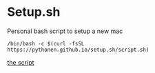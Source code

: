 # Setup.sh

Personal bash script to setup a new mac
```
/bin/bash -c $(curl -fsSL https://pythonen.github.io/setup.sh/script.sh)
```
[the script](https://raw.githubusercontent.com/Pythonen/setup.sh/refs/heads/main/script.sh)
